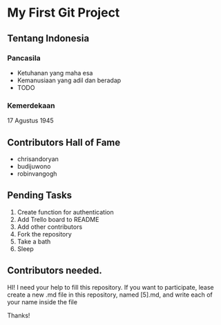 # My First Git Project
## Tentang Indonesia
### Pancasila
- Ketuhanan yang maha esa
- Kemanusiaan yang adil dan beradap
- TODO
### Kemerdekaan
17 Agustus 1945

## Contributors Hall of Fame
- chrisandoryan
- budijuwono
- robinvangogh

## Pending Tasks
1. Create function for authentication
2. Add Trello board to README
3. Add other contributors
4. Fork the repository
5. Take a bath
6. Sleep

## Contributors needed.
HI! I need your help to fill this repository. If you want to participate, lease create a new .md file in this repository, named [5].md, and write each of your name inside the file

Thanks!
